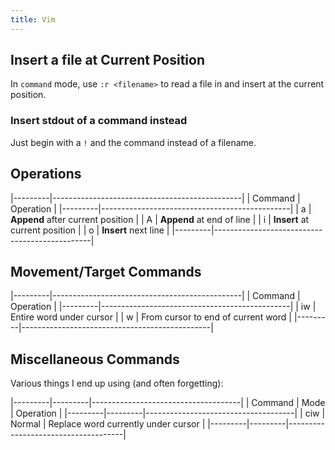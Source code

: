 ```yaml
---
title: Vim
---
```


## Insert a file at Current Position ##

In `command` mode, use `:r <filename>` to read a file in and insert at the
current position.

### Insert stdout of a command instead ###

Just begin with a `!` and the command instead of a filename.

## Operations ##

|---------|-----------------------------------------------|
| Command | Operation                                     |
|---------|-----------------------------------------------|
| a       | **Append** after current position             |
| A       | **Append** at end of line                     |
| i       | **Insert** at current position                |
| o       | **Insert** next line                          |
|---------|-----------------------------------------------|

## Movement/Target Commands ##

|---------|-----------------------------------------------|
| Command | Operation                                     |
|---------|-----------------------------------------------|
| iw      | Entire word under cursor                      |
| w       | From cursor to end of current word            |
|---------|-----------------------------------------------|

## Miscellaneous Commands ##

Various things I end up using (and often forgetting):

|---------|---------|-------------------------------------|
| Command | Mode    | Operation                           |
|---------|---------|-------------------------------------|
| ciw     | Normal  | Replace word currently under cursor |
|---------|---------|-------------------------------------|

